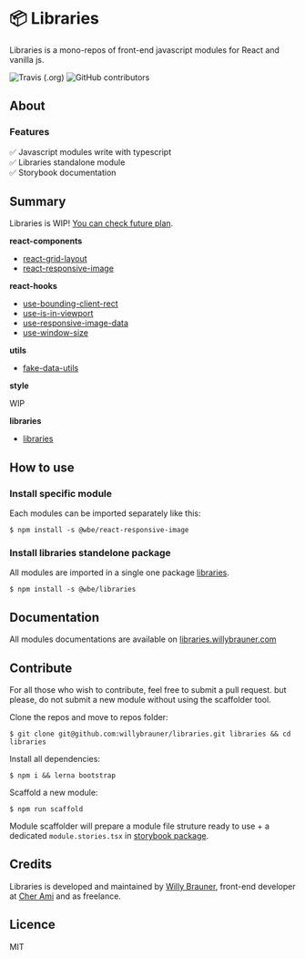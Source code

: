 # 📦 Libraries

Libraries is a mono-repos of front-end javascript modules for React and vanilla js.

![Travis (.org)](https://img.shields.io/travis/willybrauner/libraries)
![GitHub contributors](https://img.shields.io/github/contributors/willybrauner/libraries)

## About

### Features

✅ Javascript modules write with typescript  
✅ Libraries standalone module  
✅ Storybook documentation

## Summary

Libraries is WIP! [You can check future plan](https://github.com/willybrauner/libraries/wiki).

**react-components**

- [react-grid-layout](packages/react-components/react-grid-layout)
- [react-responsive-image](packages/react-components/react-responsive-image)

**react-hooks**

- [use-bounding-client-rect](packages/react-hooks/use-bounding-client-rect)
- [use-is-in-viewport](packages/react-hooks/use-is-in-viewport)
- [use-responsive-image-data](packages/react-hooks/use-responsive-image-data)
- [use-window-size](packages/react-hooks/use-window-size)

**utils**

- [fake-data-utils](packages/utils/fake-data-utils)

**style**

WIP

**libraries**

- [libraries](packages/libraries)

## How to use

### Install specific module

Each modules can be imported separately like this:

```shell script
$ npm install -s @wbe/react-responsive-image
```

### Install libraries standelone package

All modules are imported in a single one package [libraries](packages/libraries).

```shell script
$ npm install -s @wbe/libraries
```

## Documentation

All modules documentations are available on
[libraries.willybrauner.com](http://libraries.willybrauner.com)

## Contribute

For all those who wish to contribute, feel free to submit a pull request. but please,
do not submit a new module without using the scaffolder tool.

Clone the repos and move to repos folder:

```shell script
$ git clone git@github.com:willybrauner/libraries.git libraries && cd libraries 
```

Install all dependencies:

```shell script
$ npm i && lerna bootstrap
```

Scaffold a new module:

```shell script
$ npm run scaffold
```

Module scaffolder will prepare a module file struture ready to use + a dedicated `module.stories.tsx`
in [storybook package](packages/storybook/stories). 

## Credits

Libraries is developed and maintained by [Willy Brauner](http://willybrauner.com),
front-end developer at [Cher Ami](https://cher-ami.tv) and as freelance.

## Licence

MIT
